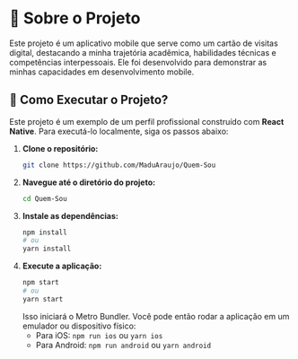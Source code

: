# 🌟 Sobre o Projeto

Este projeto é um aplicativo mobile que serve como um cartão de visitas digital, destacando a minha trajetória acadêmica, habilidades técnicas e competências interpessoais. Ele foi desenvolvido para demonstrar as minhas capacidades em desenvolvimento mobile.

## 🚀 Como Executar o Projeto?

Este projeto é um exemplo de um perfil profissional construído com **React Native**. Para executá-lo localmente, siga os passos abaixo:

1.  **Clone o repositório:**
    ```bash
    git clone https://github.com/MaduAraujo/Quem-Sou
    ```
2.  **Navegue até o diretório do projeto:**
    ```bash
    cd Quem-Sou
    ```
3.  **Instale as dependências:**
    ```bash
    npm install
    # ou
    yarn install
    ```
4.  **Execute a aplicação:**
    ```bash
    npm start
    # ou
    yarn start
    ```
    Isso iniciará o Metro Bundler. Você pode então rodar a aplicação em um emulador ou dispositivo físico:
      * Para iOS: `npm run ios` ou `yarn ios`
      * Para Android: `npm run android` ou `yarn android`